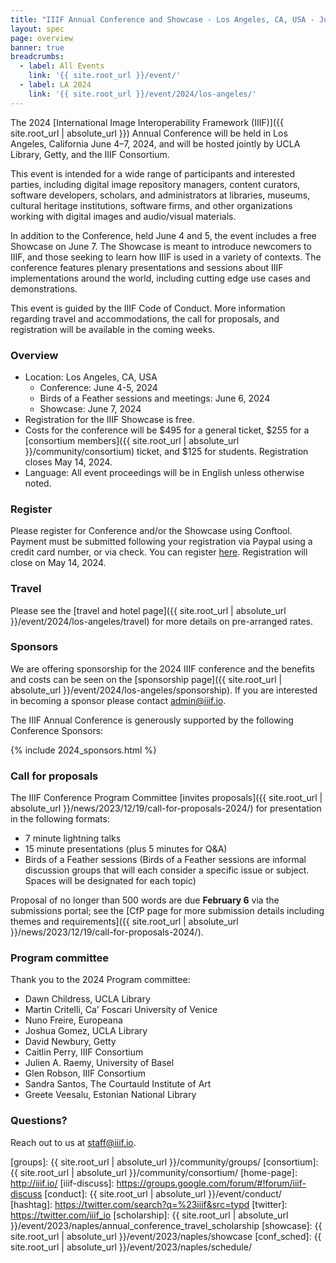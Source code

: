 ```yaml
---
title: "IIIF Annual Conference and Showcase - Los Angeles, CA, USA - June 4-7, 2024"
layout: spec
page: overview
banner: true 
breadcrumbs:
  - label: All Events
    link: '{{ site.root_url }}/event/'
  - label: LA 2024
    link: '{{ site.root_url }}/event/2024/los-angeles/'
---
```



The 2024 [International Image Interoperability Framework (IIIF)]({{ site.root_url | absolute_url }}) Annual Conference will be held in Los Angeles, California June 4–7, 2024, and will be hosted jointly by UCLA Library, Getty, and the IIIF Consortium.

This event is intended for a wide range of participants and interested parties, including digital image repository managers, content curators, software developers, scholars, and administrators at libraries, museums, cultural heritage institutions, software firms, and other organizations working with digital images and audio/visual materials.

In addition to the Conference, held June 4 and 5, the event includes a free Showcase on June 7. The Showcase is meant to introduce newcomers to IIIF, and those seeking to learn how IIIF is used in a variety of contexts. The conference features plenary presentations and sessions about IIIF implementations around the world, including cutting edge use cases and demonstrations. 

This event is guided by the IIIF Code of Conduct. More information regarding travel and accommodations, the call for proposals, and registration will be available in the coming weeks. 

<!-- {% include 2024_hosts.html %} -->

<!-- 


The 2023 [International Image Interoperability Framework (IIIF)]({{ site.root_url | absolute_url }}) Annual Conference will be held in Naples, Italy, June 5–8, 2023, and will be hosted jointly by the [University of Naples Federico II](http://www.international.unina.it/) and the IIIF Consortium.

This event is intended for a wide range of participants and interested parties, including digital image repository managers, content curators, software developers, scholars, and administrators at libraries, museums, cultural heritage institutions, software firms, and other organizations working with digital images and audio/visual materials.

The event includes a free [**showcase**][showcase] meant to introduce newcomers to IIIF, and those seeking to learn how IIIF is used in a variety of contexts. The [**conference**][conf_sched] features plenary presentations and sessions about IIIF implementations around the world, including cutting edge use cases and demonstrations. 

This event is guided by the IIIF [Code of Conduct]({{ site.root_url | absolute_url }}/event/conduct). -->



### **Overview**

* Location: Los Angeles, CA, USA
    * Conference: June 4-5, 2024
    * Birds of a Feather sessions and meetings: June 6, 2024
    * Showcase: June 7, 2024
* Registration for the IIIF Showcase is free.
* Costs for the conference will be $495 for a general ticket, $255 for a [consortium members]({{ site.root_url | absolute_url }}/community/consortium) ticket, and $125 for students. Registration closes May 14, 2024.
* Language: All event proceedings will be in English unless otherwise noted.

### **Register**

Please register for Conference and/or the Showcase using Conftool. Payment must be submitted following your registration via Paypal using a credit card number, or via check. You can register [here](https://www.conftool.org/iiif2024/). Registration will close on May 14, 2024. 

### **Travel**

Please see the [travel and hotel page]({{ site.root_url | absolute_url }}/event/2024/los-angeles/travel) for more details on pre-arranged rates.

### **Sponsors**

We are offering sponsorship for the 2024 IIIF conference and the benefits and costs can be seen on the [sponsorship page]({{ site.root_url | absolute_url }}/event/2024/los-angeles/sponsorship). If you are interested in becoming a sponsor please contact [admin@iiif.io](mailto:admin@iiif.io). 

The IIIF Annual Conference is generously supported by the following Conference Sponsors:

{% include 2024_sponsors.html %} 

### Call for proposals

The IIIF Conference Program Committee [invites proposals]({{ site.root_url | absolute_url }}/news/2023/12/19/call-for-proposals-2024/) for presentation in the following formats:

* 7 minute lightning talks
* 15 minute presentations (plus 5 minutes for Q&A)
* Birds of a Feather sessions (Birds of a Feather sessions are informal discussion groups that will each consider a specific issue or subject. Spaces will be designated for each topic)

Proposal of no longer than 500 words are due **February 6** via the submissions portal; see the [CfP page for more submission details including themes and requirements]({{ site.root_url | absolute_url }}/news/2023/12/19/call-for-proposals-2024/).

### Program committee

Thank you to the 2024 Program committee:

* Dawn Childress, UCLA Library
* Martin Critelli, Ca' Foscari University of Venice
* Nuno Freire, Europeana
* Joshua Gomez, UCLA Library
* David Newbury, Getty
* Caitlin Perry, IIIF Consortium 
* Julien A. Raemy, University of Basel
* Glen Robson, IIIF Consortium
* Sandra Santos, The Courtauld Institute of Art
* Greete Veesalu, Estonian National Library



<!-- ### **Register**

* Please register for Conference and/or the Showcase using Conftool. Payment must be submitted following your registration via Paypal using a credit card number, or via check. You can register [here](https://www.conftool.org/iiif2023/index.php?page=index). Registration will close on May 16, 2023. 

### **Travel**

* Please see the [travel and hotel page]({{ site.root_url | absolute_url }}/event/2023/naples/travel) for more details on pre-arranged rates.

### **Schedule**

* See the [conference schedule page for the current outline schedule]({{ site.root_url | absolute_url }}/event/2023/naples/schedule) for the conference, the showcase page for the [Showcase schedule][showcase], and the [workshops page]({{ site.root_url | absolute_url }}/event/2023/naples/workshops) for the schedule of optional pre-conference workshops.


#### Local planning committee

Thank you to the 2023 local planning committee:

* Gennaro Ferrante
* Serena Picarelli
* Chiara Fusco
* Pierfrancesco Valentini di Castromediano

### **Sponsors**

We are offering sponsorship for the 2023 IIIF conference and the benefits and costs can be seen on the [sponsorship page]({{ site.root_url | absolute_url }}/event/2023/naples/sponsorship). If you are interested in becoming a sponsor please contact [admin@iiif.io](mailto:admin@iiif.io). 

The IIIF Annual Conference is generously supported by the following Conference Sponsors:

{% include 2023_sponsors.html %} 

### Locations

**[Showcase][showcase] - 6/5**

Università degli Studi di Napoli Federico II - Chiesa dei Santi Marcellino e Festo<br>
Largo S. Marcellino, 10, 80138 Napoli NA, Italy

**Workshops - 6/6**

Università degli Studi di Napoli Federico II - Dipartimento di Studi Umanistici<br>
Via Porta di Massa, 1, 80133 Napoli NA, Italy

**[Conference][conf_sched] - 6/7 and 6/8**

Università degli Studi di Napoli Federico II - Scuola Politecnica e delle Scienze di Base - Complesso Napoli Est<br>
Corso Nicolangelo Protopisani, 70, 80146 Napoli NA, Italy

**Reception - 6/7**

Villa Ferretti <br>
Via Castello, 14, 80070 Bacoli NA, Italy

_Buses will take reception attendees from the Conference directly to Villa Ferretti. Following the receptions, buses will return to University Center (Umberto I, 40, 80138 Napoli NA)._

{% include 2023_locations.html %}  -->

### **Questions?**

Reach out to us at staff@iiif.io.


[iiif]: https://iiif.io/
[groups]: {{ site.root_url | absolute_url }}/community/groups/
[consortium]: {{ site.root_url | absolute_url }}/community/consortium/
[home-page]: http://iiif.io/
[iiif-discuss]: https://groups.google.com/forum/#!forum/iiif-discuss
[conduct]: {{ site.root_url | absolute_url }}/event/conduct/
[hashtag]: https://twitter.com/search?q=%23iiif&src=typd
[twitter]: https://twitter.com/iiif_io
[scholarship]:  {{ site.root_url | absolute_url }}/event/2023/naples/annual_conference_travel_scholarship
[showcase]:  {{ site.root_url | absolute_url }}/event/2023/naples/showcase
[conf_sched]: {{ site.root_url | absolute_url }}/event/2023/naples/schedule/